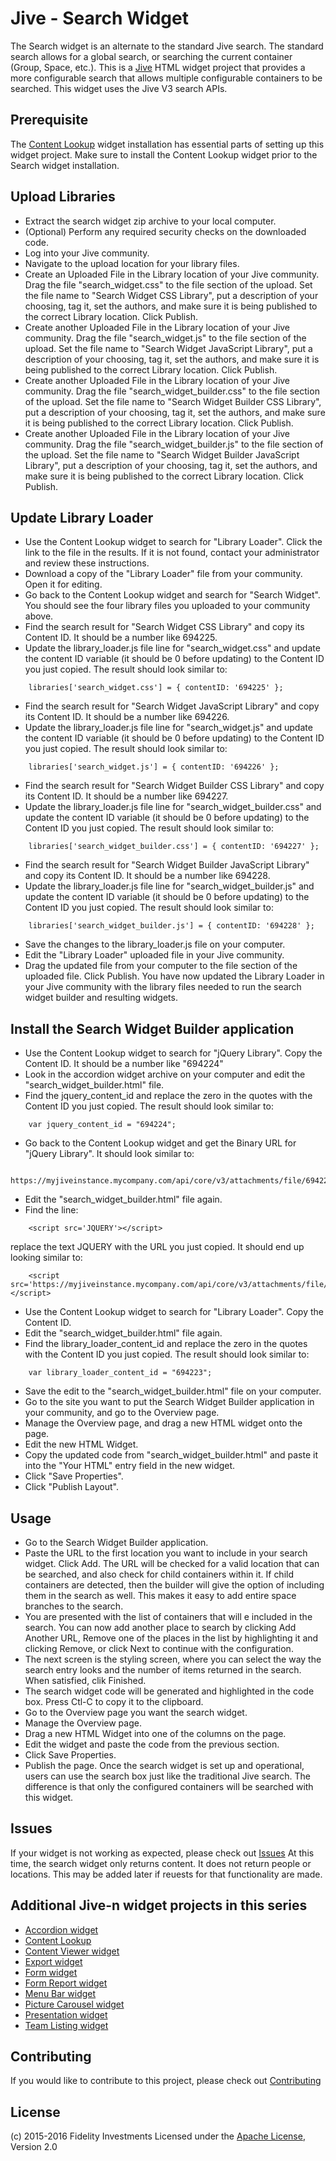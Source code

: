 Jive - Search Widget
=======================
The Search widget is an alternate to the standard Jive search. The standard search allows for a global search, or searching the current container (Group, Space, etc.). This is a [Jive](https://community.jivesoftware.com/welcome) HTML widget project that provides a more configurable search that allows multiple configurable containers to be searched. This widget uses the Jive V3 search APIs.

Prerequisite
------------
The [Content Lookup](https://github.com/fmr-llc/jive-content-lookup) widget installation has essential parts of setting up this widget project.  Make sure to install the Content Lookup widget prior to the Search widget installation.

Upload Libraries
----------------
* Extract the search widget zip archive to your local computer.
* (Optional) Perform any required security checks on the downloaded code.
* Log into your Jive community.
* Navigate to the upload location for your library files.
* Create an Uploaded File in the Library location of your Jive community.  Drag the file "search_widget.css" to the file section of the upload.  Set the file name to "Search Widget CSS Library", put a description of your choosing, tag it, set the authors, and make sure it is being published to the correct Library location.  Click Publish.
* Create another Uploaded File in the Library location of your Jive community.  Drag the file "search_widget.js" to the file section of the upload.  Set the file name to "Search Widget JavaScript Library", put a description of your choosing, tag it, set the authors, and make sure it is being published to the correct Library location.  Click Publish.
* Create another Uploaded File in the Library location of your Jive community.  Drag the file "search_widget_builder.css" to the file section of the upload.  Set the file name to "Search Widget Builder CSS Library", put a description of your choosing, tag it, set the authors, and make sure it is being published to the correct Library location.  Click Publish.
* Create another Uploaded File in the Library location of your Jive community.  Drag the file "search_widget_builder.js" to the file section of the upload.  Set the file name to "Search Widget Builder JavaScript Library", put a description of your choosing, tag it, set the authors, and make sure it is being published to the correct Library location.  Click Publish.

Update Library Loader
---------------------
* Use the Content Lookup widget to search for "Library Loader".  Click the link to the file in the results.  If it is not found, contact your administrator and review these instructions.
* Download a copy of the "Library Loader" file from your community.  Open it for editing.
* Go back to the Content Lookup widget and search for "Search Widget".  You should see the four library files you uploaded to your community above.
* Find the search result for "Search Widget CSS Library" and copy its Content ID.  It should be a number like 694225.
* Update the library_loader.js file line for "search_widget.css" and update the content ID variable (it should be 0 before updating) to the Content ID you just copied.  The result should look similar to:
```
	libraries['search_widget.css'] = { contentID: '694225' };
```
* Find the search result for "Search Widget JavaScript Library" and copy its Content ID.  It should be a number like 694226.
* Update the library_loader.js file line for "search_widget.js" and update the content ID variable (it should be 0 before updating) to the Content ID you just copied.  The result should look similar to:
```
	libraries['search_widget.js'] = { contentID: '694226' };
```
* Find the search result for "Search Widget Builder CSS Library" and copy its Content ID.  It should be a number like 694227.
* Update the library_loader.js file line for "search_widget_builder.css" and update the content ID variable (it should be 0 before updating) to the Content ID you just copied.  The result should look similar to:
```
	libraries['search_widget_builder.css'] = { contentID: '694227' };
```
* Find the search result for "Search Widget Builder JavaScript Library" and copy its Content ID.  It should be a number like 694228.
* Update the library_loader.js file line for "search_widget_builder.js" and update the content ID variable (it should be 0 before updating) to the Content ID you just copied.  The result should look similar to:
```
	libraries['search_widget_builder.js'] = { contentID: '694228' };
```
* Save the changes to the library_loader.js file on your computer.
* Edit the "Library Loader" uploaded file in your Jive community.
* Drag the updated file from your computer to the file section of the uploaded file.  Click Publish.
You have now updated the Library Loader in your Jive community with the library files needed to run the search widget builder and resulting widgets.

Install the Search Widget Builder application
---------------------------------------------------
* Use the Content Lookup widget to search for "jQuery Library".  Copy the Content ID.  It should be a number like "694224"
* Look in the accordion widget archive on your computer and edit the "search_widget_builder.html" file.
* Find the jquery_content_id and replace the zero in the quotes with the Content ID you just copied.  The result should look similar to:
```
	var jquery_content_id = "694224";
```
* Go back to the Content Lookup widget and get the Binary URL for "jQuery Library".  It should look similar to:
```
	https://myjiveinstance.mycompany.com/api/core/v3/attachments/file/694224/data
```
* Edit the "search_widget_builder.html" file again.
* Find the line:
```
    <script src='JQUERY'></script>
```
replace the text JQUERY with the URL you just copied.  It should end up looking similar to:
```
    <script src='https://myjiveinstance.mycompany.com/api/core/v3/attachments/file/694224/data'></script>
```
* Use the Content Lookup widget to search for "Library Loader".  Copy the Content ID.
* Edit the "search_widget_builder.html" file again.
* Find the library_loader_content_id and replace the zero in the quotes with the Content ID you just copied.  The result should look similar to:
```
	var library_loader_content_id = "694223";
```
* Save the edit to the "search_widget_builder.html" file on your computer.
* Go to the site you want to put the Search Widget Builder application in your community, and go to the Overview page.
* Manage the Overview page, and drag a new HTML widget onto the page.
* Edit the new HTML Widget.
* Copy the updated code from "search_widget_builder.html" and paste it into the "Your HTML" entry field in the new widget.
* Click "Save Properties".
* Click "Publish Layout".

Usage
-----
* Go to the Search Widget Builder application.
* Paste the URL to the first location you want to include in your search widget.  Click Add.  The URL will be checked for a valid location that can be searched, and also check for child containers within it.  If child containers are detected, then the builder will give the option of including them in the search as well.  This makes it easy to add entire space branches to the search.
* You are presented with the list of containers that will e included in the search.  You can now add another place to search by clicking Add Another URL, Remove one of the places in the list by highlighting it and clicking Remove, or click Next to continue with the configuration.
* The next screen is the styling screen, where you can select the way the search entry looks and the number of items returned in the search.  When satisfied, clik Finished.
* The search widget code will be generated and highlighted in the code box.  Press Ctl-C to copy it to the clipboard.
* Go to the Overview page you want the search widget.
* Manage the Overview page.
* Drag a new HTML Widget into one of the columns on the page.
* Edit the widget and paste the code from the previous section.
* Click Save Properties.
* Publish the page.
Once the search widget is set up and operational, users can use the search box just like the traditional Jive search.  The difference is that only the configured containers will be searched with this widget.

Issues
------
If your widget is not working as expected, please check out [Issues](docs/issues.md)
At this time, the search widget only returns content.  It does not return people or locations.  This may be added later if reuests for that functionality are made.

Additional Jive-n widget projects in this series
------------------------------------------------
* [Accordion widget](https://github.com/fmr-llc/jive-accordion)
* [Content Lookup](https://github.com/fmr-llc/jive-content-lookup)
* [Content Viewer widget](https://github.com/fmr-llc/jive-content-viewer)
* [Export widget](https://github.com/fmr-llc/jive-export-followers)
* [Form widget](https://github.com/fmr-llc/jive-form)
* [Form Report widget](https://github.com/fmr-llc/jive-form-report)
* [Menu Bar widget](https://github.com/fmr-llc/jive-menu)
* [Picture Carousel widget](https://github.com/fmr-llc/jive-picture-carousel)
* [Presentation widget](https://github.com/fmr-llc/jive-presentation)
* [Team Listing widget](www.github.com/fmr-llc/jive-team-listing)

Contributing
------------
If you would like to contribute to this project, please check out [Contributing](docs/contributing.md)

License
-------
(c) 2015-2016 Fidelity Investments
Licensed under the [Apache License](docs/LICENSE), Version 2.0